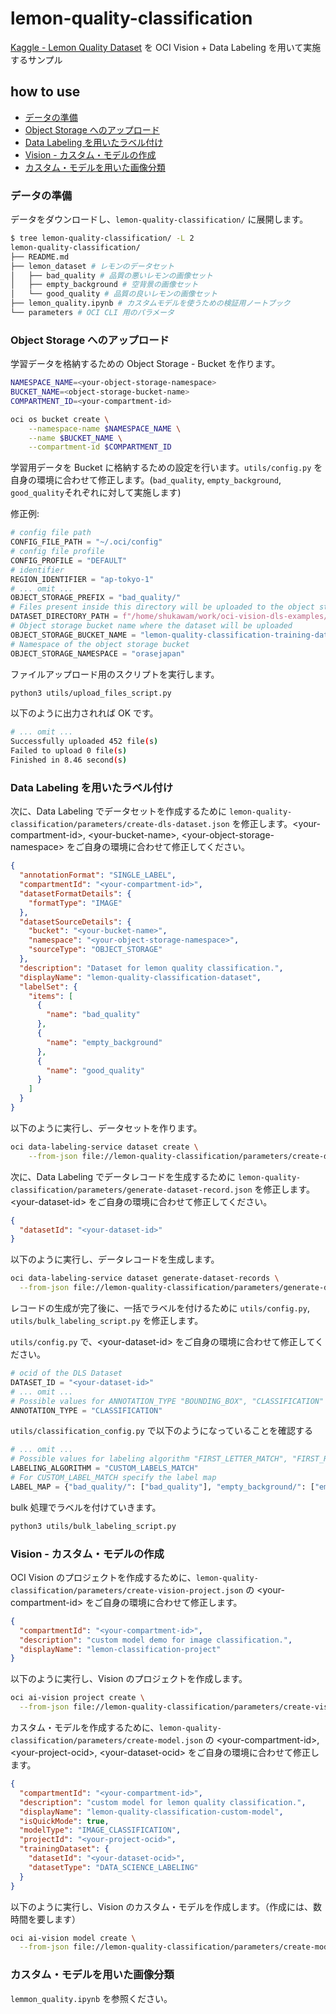 # lemon-quality-classification

[Kaggle - Lemon Quality Dataset](https://www.kaggle.com/datasets/yusufemir/lemon-quality-dataset) を OCI Vision + Data Labeling を用いて実施するサンプル

## how to use

<!-- @import "[TOC]" {cmd="toc" depthFrom=3 depthTo=6 orderedList=false} -->

<!-- code_chunk_output -->

- [データの準備](#データの準備)
- [Object Storage へのアップロード](#object-storage-へのアップロード)
- [Data Labeling を用いたラベル付け](#data-labeling-を用いたラベル付け)
- [Vision - カスタム・モデルの作成](#vision---カスタムモデルの作成)
- [カスタム・モデルを用いた画像分類](#カスタムモデルを用いた画像分類)

<!-- /code_chunk_output -->

### データの準備

データをダウンロードし、`lemon-quality-classification/` に展開します。

```bash
$ tree lemon-quality-classification/ -L 2
lemon-quality-classification/
├── README.md
├── lemon_dataset # レモンのデータセット
│   ├── bad_quality # 品質の悪いレモンの画像セット
│   ├── empty_background # 空背景の画像セット
│   └── good_quality # 品質の良いレモンの画像セット
├── lemon_quality.ipynb # カスタムモデルを使うための検証用ノートブック
└── parameters # OCI CLI 用のパラメータ
```

### Object Storage へのアップロード

学習データを格納するための Object Storage - Bucket を作ります。

```bash
NAMESPACE_NAME=<your-object-storage-namespace>
BUCKET_NAME=<object-storage-bucket-name>
COMPARTMENT_ID=<your-compartment-id>

oci os bucket create \
    --namespace-name $NAMESPACE_NAME \
    --name $BUCKET_NAME \
    --compartment-id $COMPARTMENT_ID
```

学習用データを Bucket に格納するための設定を行います。`utils/config.py` を自身の環境に合わせて修正します。(`bad_quality`, `empty_background`, `good_quality`それぞれに対して実施します)

修正例:

```py
# config file path
CONFIG_FILE_PATH = "~/.oci/config"
# config file profile
CONFIG_PROFILE = "DEFAULT"
# identifier
REGION_IDENTIFIER = "ap-tokyo-1"
# ... omit ...
OBJECT_STORAGE_PREFIX = "bad_quality/"
# Files present inside this directory will be uploaded to the object storage bucket
DATASET_DIRECTORY_PATH = f"/home/shukawam/work/oci-vision-dls-examples/lemon-quality-classification/lemon_dataset/bad_quality"
# Object storage bucket name where the dataset will be uploaded
OBJECT_STORAGE_BUCKET_NAME = "lemon-quality-classification-training-data"
# Namespace of the object storage bucket
OBJECT_STORAGE_NAMESPACE = "orasejapan"
```

ファイルアップロード用のスクリプトを実行します。

```bash
python3 utils/upload_files_script.py
```

以下のように出力されれば OK です。

```bash
# ... omit ...
Successfully uploaded 452 file(s)
Failed to upload 0 file(s)
Finished in 8.46 second(s)
```

### Data Labeling を用いたラベル付け

次に、Data Labeling でデータセットを作成するために `lemon-quality-classification/parameters/create-dls-dataset.json` を修正します。\<your-compartment-id\>, \<your-bucket-name\>, \<your-object-storage-namespace\> をご自身の環境に合わせて修正してください。

```json
{
  "annotationFormat": "SINGLE_LABEL",
  "compartmentId": "<your-compartment-id>",
  "datasetFormatDetails": {
    "formatType": "IMAGE"
  },
  "datasetSourceDetails": {
    "bucket": "<your-bucket-name>",
    "namespace": "<your-object-storage-namespace>",
    "sourceType": "OBJECT_STORAGE"
  },
  "description": "Dataset for lemon quality classification.",
  "displayName": "lemon-quality-classification-dataset",
  "labelSet": {
    "items": [
      {
        "name": "bad_quality"
      },
      {
        "name": "empty_background"
      },
      {
        "name": "good_quality"
      }
    ]
  }
}
```

以下のように実行し、データセットを作ります。

```bash
oci data-labeling-service dataset create \
    --from-json file://lemon-quality-classification/parameters/create-dls-dataset.json
```

次に、Data Labeling でデータレコードを生成するために `lemon-quality-classification/parameters/generate-dataset-record.json` を修正します。\<your-dataset-id\> をご自身の環境に合わせて修正してください。

```json
{
  "datasetId": "<your-dataset-id>"
}
```

以下のように実行し、データレコードを生成します。

```bash
oci data-labeling-service dataset generate-dataset-records \
  --from-json file://lemon-quality-classification/parameters/generate-dataset-record.json
```

レコードの生成が完了後に、一括でラベルを付けるために `utils/config.py`, `utils/bulk_labeling_script.py` を修正します。

`utils/config.py` で、\<your-dataset-id\> をご自身の環境に合わせて修正してください。

```py
# ocid of the DLS Dataset
DATASET_ID = "<your-dataset-id>"
# ... omit ...
# Possible values for ANNOTATION_TYPE "BOUNDING_BOX", "CLASSIFICATION"
ANNOTATION_TYPE = "CLASSIFICATION"
```

`utils/classification_config.py` で以下のようになっていることを確認する

```py
# ... omit ...
# Possible values for labeling algorithm "FIRST_LETTER_MATCH", "FIRST_REGEX_MATCH", "CUSTOM_LABELS_MATCH"
LABELING_ALGORITHM = "CUSTOM_LABELS_MATCH"
# For CUSTOM_LABEL_MATCH specify the label map
LABEL_MAP = {"bad_quality/": ["bad_quality"], "empty_background/": ["empty_background"], "good_quality/": ["good_quality"]}
```

bulk 処理でラベルを付けていきます。

```bash
python3 utils/bulk_labeling_script.py
```

### Vision - カスタム・モデルの作成

OCI Vision のプロジェクトを作成するために、`lemon-quality-classification/parameters/create-vision-project.json` の \<your-compartment-id\> をご自身の環境に合わせて修正します。

```json
{
  "compartmentId": "<your-compartment-id>",
  "description": "custom model demo for image classification.",
  "displayName": "lemon-classification-project"
}
```

以下のように実行し、Vision のプロジェクトを作成します。

```bash
oci ai-vision project create \
  --from-json file://lemon-quality-classification/parameters/create-vision-project.json
```

カスタム・モデルを作成するために、`lemon-quality-classification/parameters/create-model.json` の \<your-compartment-id\>, \<your-project-ocid\>, \<your-dataset-ocid\> をご自身の環境に合わせて修正します。

```json
{
  "compartmentId": "<your-compartment-id>",
  "description": "custom model for lemon quality classification.",
  "displayName": "lemon-quality-classification-custom-model",
  "isQuickMode": true,
  "modelType": "IMAGE_CLASSIFICATION",
  "projectId": "<your-project-ocid>",
  "trainingDataset": {
    "datasetId": "<your-dataset-ocid>",
    "datasetType": "DATA_SCIENCE_LABELING"
  }
}
```

以下のように実行し、Vision のカスタム・モデルを作成します。（作成には、数時間を要します）

```bash
oci ai-vision model create \
  --from-json file://lemon-quality-classification/parameters/create-model.json
```

### カスタム・モデルを用いた画像分類

`lemmon_quality.ipynb` を参照ください。
